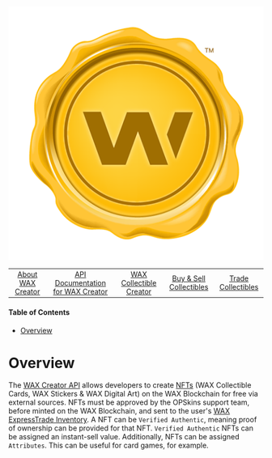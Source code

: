 <p align = "center">
	<img alt = "Header" src = "img/header.png">
</p>

<table>
	<td align = "center">
		<a href = "https://wax.io/blog/introducing-the-wax-creator-a-self-service-tool-to-create-nfts-on-the-wax-blockchain">About WAX Creator</a>
	</td>
	<td align = "center">
		<a href = "https://github.com/worldwide-asset-exchange/wax-creator">API Documentation for WAX Creator</a>
	</td>
	<td align = "center">
		<a href = "https://creator.wax.io">WAX Collectible Creator</a>
	</td>
	<td align = "center">
		<a href = "https://opskins.com">Buy & Sell Collectibles</a>
	</td>
	<td align = "center">
		<a href = "https://trade.wax.io">Trade Collectibles</a>
	</td>
</table>

#### Table of Contents

* [Overview](#overview)

# Overview

The [WAX Creator API](https://github.com/worldwide-asset-exchange/wax-creator) allows developers to create [NFTs](https://en.wikipedia.org/wiki/Non-fungible_token) (WAX Collectible Cards, WAX Stickers & WAX Digital Art) on the WAX Blockchain for free via external sources. NFTs must be approved by the OPSkins support team, before minted on the WAX Blockchain, and sent to the user's [WAX ExpressTrade Inventory](https://trade.wax.io/inventory). A NFT can be `Verified Authentic`, meaning proof of ownership can be provided for that NFT. `Verified Authentic` NFTs can be assigned an instant-sell value. Additionally, NFTs can be assigned `Attributes`. This can be useful for card games, for example.